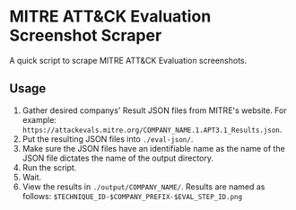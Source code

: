 MITRE ATT&CK Evaluation Screenshot Scraper
==========================================

A quick script to scrape MITRE ATT&CK Evaluation screenshots.

Usage
-----
1. Gather desired companys' Result JSON files from MITRE's website. For example: `https://attackevals.mitre.org/COMPANY_NAME.1.APT3.1_Results.json`.
2. Put the resulting JSON files into `./eval-json/`.
3. Make sure the JSON files have an identifiable name as the name of the JSON file dictates the name of the output directory.
4. Run the script.
5. Wait.
6. View the results in `./output/COMPANY_NAME/`. Results are named as follows: `$TECHNIQUE_ID-$COMPANY_PREFIX-$EVAL_STEP_ID.png`